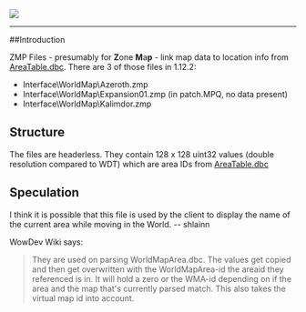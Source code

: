 [![](/wiki/icons/home.gif)](/wiki/Home.md)

----------

##Introduction

ZMP Files - presumably for **Z**one **M**a**p** - link map data to location info from [AreaTable.dbc](dbc_AreaTable_MaNgosZero). There are 3 of those files in 1.12.2:

* Interface\WorldMap\Azeroth.zmp
* Interface\WorldMap\Expansion01.zmp (in patch.MPQ, no data present)
* Interface\WorldMap\Kalimdor.zmp

## Structure

The files are headerless. They contain 128 x 128 uint32 values (double resolution compared to WDT) which are area IDs from [AreaTable.dbc](dbc_AreaTable_MaNgosZero)

## Speculation

I think it is possible that this file is used by the client to display the name of the current area while moving in the World. -- shlainn

WowDev Wiki says:

>They are used on parsing WorldMapArea.dbc. The values get copied and then get overwritten with the WorldMapArea-id the areaid they referenced is in. It will hold a zero or the WMA-id depending on if the area and the map that's currently parsed match. This also takes the virtual map id into account.